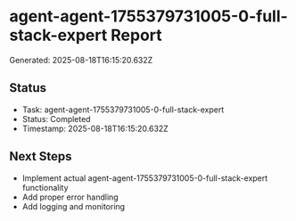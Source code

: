 # agent-agent-1755379731005-0-full-stack-expert Report

Generated: 2025-08-18T16:15:20.632Z

## Status
- Task: agent-agent-1755379731005-0-full-stack-expert
- Status: Completed
- Timestamp: 2025-08-18T16:15:20.632Z

## Next Steps
- Implement actual agent-agent-1755379731005-0-full-stack-expert functionality
- Add proper error handling
- Add logging and monitoring
